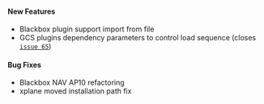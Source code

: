 #### New Features
* Blackbox plugin support import from file
* GCS plugins dependency parameters to control load sequence (closes [`issue 65`](http://github.com/uavos/apx-releases/issues/65))

#### Bug Fixes
* Blackbox NAV AP10 refactoring
* xplane moved installation path fix